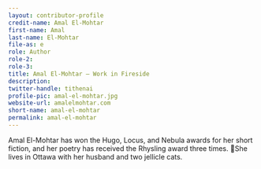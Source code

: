 ```yaml
---
layout: contributor-profile
credit-name: Amal El-Mohtar
first-name: Amal
last-name: El-Mohtar
file-as: e
role: Author
role-2:
role-3:
title: Amal El-Mohtar — Work in Fireside
description:
twitter-handle: tithenai
profile-pic: amal-el-mohtar.jpg
website-url: amalelmohtar.com
short-name: amal-el-mohtar
permalink: amal-el-mohtar
---
```

Amal El-Mohtar has won the Hugo, Locus, and Nebula awards for her short fiction, and her poetry has received the Rhysling award three times. She lives in Ottawa with her husband and two jellicle cats.
